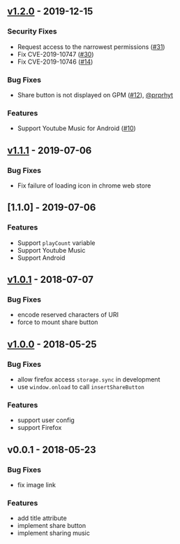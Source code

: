 <a name="v1.2.0"></a>

## [v1.2.0] - 2019-12-15

### Security Fixes

- Request access to the narrowest permissions ([#31](https://github.com/mizdra/now-playing-for-google-play-music/issues/31))
- Fix CVE-2019-10747 ([#30](https://github.com/mizdra/now-playing-for-google-play-music/issues/30))
- Fix CVE-2019-10746 ([#14](https://github.com/mizdra/now-playing-for-google-play-music/issues/14))

### Bug Fixes

- Share button is not displayed on GPM ([#12](https://github.com/mizdra/now-playing-for-google-play-music/issues/12)), [@prprhyt](https://github.com/prprhyt)

### Features

- Support Youtube Music for Android ([#10](https://github.com/mizdra/now-playing-for-google-play-music/issues/10))

<a name="v1.1.1"></a>

## [v1.1.1] - 2019-07-06

### Bug Fixes

- Fix failure of loading icon in chrome web store

<a name="1.1.0"></a>

## [1.1.0] - 2019-07-06

### Features

- Support `playCount` variable
- Support Youtube Music
- Support Android

<a name="v1.0.1"></a>

## [v1.0.1] - 2018-07-07

### Bug Fixes

- encode reserved characters of URI
- force to mount share button

<a name="v1.0.0"></a>

## [v1.0.0] - 2018-05-25

### Bug Fixes

- allow firefox access `storage.sync` in development
- use `window.onload` to call `insertShareButton`

### Features

- support user config
- support Firefox

<a name="v0.0.1"></a>

## v0.0.1 - 2018-05-23

### Bug Fixes

- fix image link

### Features

- add title attribute
- implement share button
- implement sharing music

[v1.2.0]: https://github.com/mizdra/now-playing-for-google-play-music/compare/v1.1.1...v1.2.0
[v1.1.1]: https://github.com/mizdra/now-playing-for-google-play-music/compare/v1.1.0...v1.1.1
[v1.1.0]: https://github.com/mizdra/now-playing-for-google-play-music/compare/v1.0.1...v1.1.0
[v1.0.1]: https://github.com/mizdra/now-playing-for-google-play-music/compare/v1.0.0...v1.0.1
[v1.0.0]: https://github.com/mizdra/now-playing-for-google-play-music/compare/v0.0.1...v1.0.0
